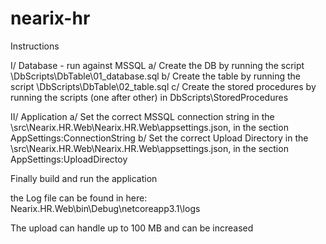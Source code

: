 # nearix-hr
Instructions

I/ Database - run against MSSQL 
	a/ Create the DB by running the script \DbScripts\DbTable\01_database.sql
	b/ Create the table by running the script \DbScripts\DbTable\02_table.sql
	c/ Create the stored procedures by running the scripts (one after other) in DbScripts\StoredProcedures

II/ Application
	a/ Set the correct MSSQL connection string in the \src\Nearix.HR.Web\Nearix.HR.Web\appsettings.json, in the section AppSettings:ConnectionString
	b/ Set the correct Upload Directory in the \src\Nearix.HR.Web\Nearix.HR.Web\appsettings.json, in the section AppSettings:UploadDirectoy

Finally build and run the application

the Log file can be found in here: Nearix.HR.Web\bin\Debug\netcoreapp3.1\logs

The upload can handle up to 100 MB and can be increased
